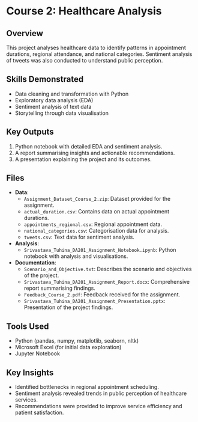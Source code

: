 # Course 2: Healthcare Analysis
## Overview
This project analyses healthcare data to identify patterns in appointment durations, regional attendance, and national categories. Sentiment analysis of tweets was also conducted to understand public perception.

## Skills Demonstrated
- Data cleaning and transformation with Python
- Exploratory data analysis (EDA)
- Sentiment analysis of text data
- Storytelling through data visualisation

## Key Outputs
1. Python notebook with detailed EDA and sentiment analysis.
2. A report summarising insights and actionable recommendations.
3. A presentation explaining the project and its outcomes.

## Files
- **Data**:
  - `Assignment_Dataset_Course_2.zip`: Dataset provided for the assignment.
  - `actual_duration.csv`: Contains data on actual appointment durations.
  - `appointments_regional.csv`: Regional appointment data.
  - `national_categories.csv`: Categorisation data for analysis.
  - `tweets.csv`: Text data for sentiment analysis.
- **Analysis**:
  - `Srivastava_Tuhina_DA201_Assignment_Notebook.ipynb`: Python notebook with analysis and visualisations.
- **Documentation**:
  - `Scenario_and_Objective.txt`: Describes the scenario and objectives of the project.
  - `Srivastava_Tuhina_DA201_Assignment_Report.docx`: Comprehensive report summarising findings.
  - `Feedback_Course_2.pdf`: Feedback received for the assignment.
  - `Srivastava_Tuhina_DA201_Assignment_Presentation.pptx`: Presentation of the project findings.

## Tools Used
- Python (pandas, numpy, matplotlib, seaborn, nltk)
- Microsoft Excel (for initial data exploration)
- Jupyter Notebook

## Key Insights
- Identified bottlenecks in regional appointment scheduling.
- Sentiment analysis revealed trends in public perception of healthcare services.
- Recommendations were provided to improve service efficiency and patient satisfaction.


